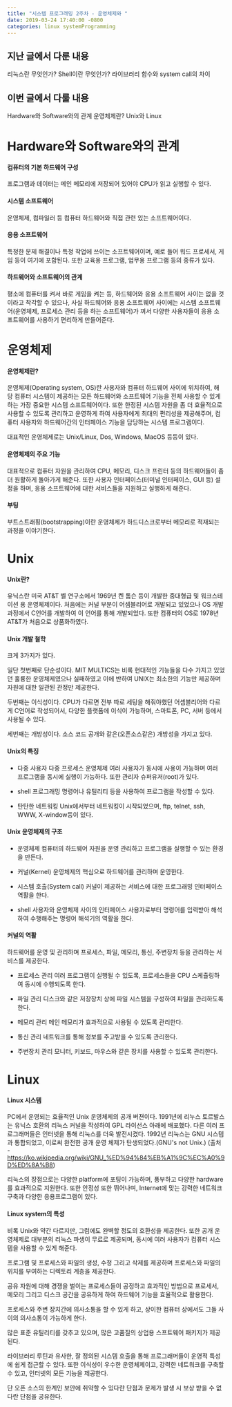 ```yaml
---
title: "시스템 프로그래밍 2주차 - 운영체제와 "
date: 2019-03-24 17:40:00 -0800
categories: linux systemProgramming
---
```


## 지난 글에서 다룬 내용
리눅스란 무엇인가?
Shell이란 무엇인가?
라이브러리 함수와 system call의 차이

## 이번 글에서 다룰 내용
Hardware와 Software와의 관계
운영체제란?
Unix와 Linux

# Hardware와 Software와의 관계
#### 컴퓨터의 기본 하드웨어 구성
프로그램과 데이터는 메인 메모리에 저장되어 있어야 CPU가 읽고 실행할 수 있다.

#### 시스템 소프트웨어
운영체제, 컴파일러 등 컴퓨터 하드웨어와 직접 관련 있는 소프트웨어이다.

#### 응용 소프트웨어
특정한 문제 해결이나 특정 작업에 쓰이는 소프트웨어이며, 예로 들어 워드 프로세서, 게임 등이
여기에 포함된다. 또한 교육용 프로그램, 업무용 프로그램 등의 종류가 있다.

#### 하드웨어와 소프트웨어의 관계
평소에 컴퓨터를 켜서 바로 게임을 켜는 등, 하드웨어와 응용 소프트웨어 사이는 없을 것이라고 착각할 수 있으나,
사실 하드웨어와 응용 소프트웨어 사이에는 시스템 소프트웨어(운영체제, 프로세스 관리 등을 하는 소프트웨어)가
껴서 다양한 사용자들이 응용 소프트웨어를 사용하기 편리하게 만들어준다.

# 운영체제
#### 운영체제란?
운영체제(Operating system, OS)란 사용자와 컴퓨터 하드웨어 사이에 위치하여, 해당 컴퓨터 시스템이 제공하는
모든 하드웨어와 소프트웨어 기능을 전체 사용할 수 있게 하는 가장 중요한 시스템 소프트웨어이다.
또한 한정된 시스템 자원을 좀 더 효율적으로 사용할 수 있도록 관리하고 운영하게 하여 사용자에게 최대의 편리성을 제공해주며,
컴퓨터 사용자와 하드웨어간의 인터페이스 기능을 담당하는 시스템 프로그램이다.

대표적인 운영체제로는 Unix/Linux, Dos, Windows, MacOS 등등이 있다.

#### 운영체제의 주요 기능
대표적으로 컴퓨터 자원을 관리하여 CPU, 메모리, 디스크 프린터 등의 하드웨어들이 좀 더 원활하게 돌아가게 해준다.
또한 사용자 인터페이스(터미널 인터페이스, GUI 등) 설정을 하며, 응용 소프트웨어에 대한 서비스들을 지원하고 실행하게 해준다.

#### 부팅
부트스트래핑(bootstrapping)이란 운영체제가 하드디스크로부터 메모리로 적재되는 과정을 이야기한다.

# Unix
#### Unix란?
유닉스란 미국 AT&T 벨 연구소에서 1969년 켄 톰슨 등이 개발한 중대형급 및 워크스테이션 용 운영체제이다.
처음에는 커널 부분이 어셈블리어로 개발되고 있었으나 OS 개발 과정에서 C언어를 개발하여 이 언어를 통해 개발되었다.
또한 컴퓨터의 OS로 1978년 AT&T가 처음으로 상품화하였다.

#### Unix 개발 철학
크게 3가지가 있다. 

일단 첫번째로 단순성이다. MIT MULTICS는 비록 현대적인 기능들을 다수 가지고 있었던 훌륭한 운영체제였으나 실패하였고
이에 반하여 UNIX는 최소한의 기능만 제공하며 자원에 대한 일관된 관정만 제공한다.

두번째는 이식성이다. CPU가 다르면 전부 따로 세팅을 해줘야했던 어셈블리어와 다르게 C언어로 작성되어서,
다양한 플랫폼에 이식이 가능하며, 스마트폰, PC, 서버 등에서 사용될 수 있다.

세번째는 개방성이다. 소스 코드 공개와 같은(오픈소스같은) 개방성을 가지고 있다.

#### Unix의 특징

* 다중 사용자 다중 프로세스 운영체제
  여러 사용자가 동시에 사용이 가능하며 여러 프로그램을 동시에 실행이 가능하다. 또한 관리자 슈퍼유저(root)가 있다.

* shell 프로그래밍
  명령어나 유틸리티 등을 사용하여 프로그램을 작성할 수 있다.

* 탄탄한 네트워킹
  Unix에서부터 네트워킹이 시작되었으며, ftp, telnet, ssh, WWW, X-window등이 있다.

#### Unix 운영체제의 구조

* 운영체제
  컴퓨터의 하드웨어 자원을 운영 관리하고 프로그램을 실행할 수 있는 환경을 만든다.

* 커널(Kernel)
  운영체제의 핵심으로 하드웨어를 관리하며 운영한다.

* 시스템 호출(System call)
  커널이 제공하는 서비스에 대한 프로그래밍 인터페이스 역활을 한다.

* shell 
  사용자와 운영체제 사이의 인터페이스
  사용자로부터 명령어를 입력받아 해석하여 수행해주는 명령어 해석기의 역활을 한다.

#### 커널의 역활

하드웨어를 운영 및 관리하며 프로세스, 파일, 메모리, 통신, 주변장치 등을 관리하는 서비스를 제공한다.

* 프로세스 관리
  여러 프로그램이 실행될 수 있도록, 프로세스들을 CPU 스케츌링하여 동시에 수행되도록 한다.

* 파일 관리
  디스크와 같은 저장장치 상에 파일 시스템을 구성하여 파일을 관리하도록 한다.

* 메모리 관리
  메인 메모리가 효과적으로 사용될 수 있도록 관리한다.

* 통신 관리
  네트워크를 통해 정보를 주고받을 수 있도록 관리한다.

* 주변장치 관리
  모니터, 키보드, 마우스와 같은 장치를 사용할 수 있도록 관리한다.

# Linux
#### Linux 시스템

PC에서 운영되는 효율적인 Unix 운영체제의 공개 버젼이다.
1991년에 리누스 토르발스는 유닉스 호환의 리눅스 커널을 작성하여 GPL 라이선스 아래에 배포했다. 
다른 여러 프로그래머들은 인터넷을 통해 리눅스를 더욱 발전시켰다. 1992년 리눅스는 GNU 시스템과 통합되었고, 
이로써 완전한 공개 운영 체제가 탄생되었다.(GNU's not Unix.)
(출처 - https://ko.wikipedia.org/wiki/GNU_%ED%94%84%EB%A1%9C%EC%A0%9D%ED%8A%B8)

리눅스의 장점으로는 다양한 platform에 포팅이 가능하며, 풍부하고 다양한 hardware를 효과적으로 지원한다.
또한 안정성 또한 뛰어나며, Internet에 맞는 강력한 네트워크 구축과 다양한 응용프로그램이 있다.

#### Linux system의 특성

비록 Unix와 약간 다르지만, 그럼에도 완벽할 정도의 호환성을 제공한다.
또한 공개 운영체제로 대부분의 리눅스 파생이 무료로 제공되며, 동시에 여러 사용자가 컴퓨터 시스템을 사용할 수 있게 해준다.

프로그램 및 프로세스와 파일의 생성, 수정 그리고 삭제를 제공하며 프로세스와 파일의 위치를 부여하는
디렉토리 계층을 제공한다.

공유 자원에 대해 경쟁을 벌이는 프로세스들이 공정하고 효과적인 방법으로 프로세서, 메모리 
그리고 디스크 공간을 공유하게 하여 하드웨어 기능을 효율적으로 활용한다.

프로세스와 주변 장치간에 의사소통을 할 수 있게 하고, 상이한 컴퓨터 상에서도 그들 사이의
의사소통이 가능하게 한다.

많은 표준 유틸리티를 갖추고 있으며, 많은 고품질의 상업용 스프트웨어 패키지가 제공된다.

라이브러리 루틴과 유사한, 잘 정의된 시스템 호출을 통해 프로그래머들이 운영적 특성에 쉽게 접근할 수 있다.
또한 이식성이 우수한 운영체제이고, 강력한 네트워크를 구축할 수 있고, 인터넷의 모든 기능을 제공한다.

단 오픈 소스의 한계인 보안에 취약할 수 있다란 단점과 문제가 발생 시 보상 받을 수 없다란 단점을 공유한다.
